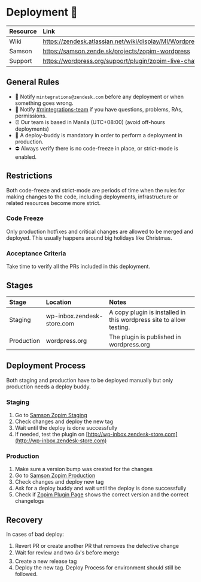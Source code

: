 # Deployment 🚀

| Resource | Link                                                                |
|:---------|:--------------------------------------------------------------------|
| Wiki     | https://zendesk.atlassian.net/wiki/display/MI/Wordpress+Integration |
| Samson   | https://samson.zende.sk/projects/zopim-wordpress                    |
| Support  | https://wordpress.org/support/plugin/zopim-live-chat                |
 
## General Rules

- :loudspeaker: Notify `mintegrations@zendesk.com` before any deployment or when something goes wrong.
- :speech_balloon: Notify [#mintegrations-team](https://zendesk.slack.com/messages/C169MJEF8) if you have questions, problems, RAs, permissions.
- :alarm_clock: Our team is based in Manila (UTC+08:00) (avoid off-hours deployments)
- :cop: A deploy-buddy is mandatory in order to perform a deployment in production.
- :no_entry: Always verify there is no code-freeze in place, or strict-mode is enabled.
 
## Restrictions
 
Both code-freeze and strict-mode are periods of time when the rules for making changes to the code, including deployments, infrastructure or related resources become more strict.
 
### Code Freeze
 
Only production hotfixes and critical changes are allowed to be merged and deployed. This usually happens around big holidays like Christmas.
 
### Acceptance Criteria
 
Take time to verify all the PRs included in this deployment.
 
## Stages

| Stage      | Location                      | Notes                                                                |
|:-----------|:------------------------------|:---------------------------------------------------------------------|
| Staging    | wp-inbox.zendesk-store.com    | A copy plugin is installed in this wordpress site to allow testing.  |
| Production | wordpress.org                 | The plugin is published in wordpress.org                             |                                                                
 
## Deployment Process

Both staging and production have to be deployed manually but only production needs a deploy buddy.

### Staging

1. Go to [Samson Zopim Staging](https://samson.zende.sk/projects/zopim-wordpress/stages/wp-inbox)
2. Check changes and deploy the new tag
3. Wait until the deploy is done successfully
4. If needed, test the plugin on [http://wp-inbox.zendesk-store.com](http://wp-inbox.zendesk-store.com)
 
### Production

1. Make sure a version bump was created for the changes
2. Go to [Samson Zopim Production](https://samson.zende.sk/projects/zopim-wordpress/stages/wordpress-org-release)
3. Check changes and deploy new tag
4. Ask for a deploy buddy and wait until the deploy is done successfully
5. Check if [Zopim Plugin Page](https://wordpress.org/plugins/zopim-live-chat/#developers) shows the correct version and the correct changelogs
 
## Recovery

In cases of bad deploy:
1. Revert PR or create another PR that removes the defective change
2. Wait for review and two :+1:'s before merge
3. Create a new release tag
4. Deploy the new tag. Deploy Process for environment should still be followed.